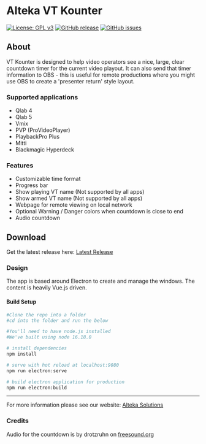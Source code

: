# Alteka VT Kounter
[![License: GPL v3](https://img.shields.io/badge/License-GPLv3-blue.svg)](https://www.gnu.org/licenses/gpl-3.0)
[![GitHub release](https://img.shields.io/github/release/Alteka/VTKounter.svg)](https://GitHub.com/Alteka/VTKounter/releases/)
[![GitHub issues](https://img.shields.io/github/issues/Alteka/VTKounter.svg)](https://GitHub.com/Alteka/VTKounter/issues/)

## About
VT Kounter is designed to help video operators see a nice, large, clear countdown timer for the current video playout. It can also send that timer information to OBS - this is useful for remote productions where you might use OBS to create a 'presenter return' style layout.

### Supported applications
- Qlab 4
- Qlab 5
- Vmix
- PVP (ProVideoPlayer)
- PlaybackPro Plus
- Mitti
- Blackmagic Hyperdeck

### Features
- Customizable time format
- Progress bar
- Show playing VT name (Not supported by all apps)
- Show armed VT name (Not supported by all apps)
- Webpage for remote viewing on local network
- Optional Warning / Danger colors when countdown is close to end
- Audio countdown

## Download
Get the latest release here: [Latest Release](https://github.com/Alteka/VTKounter/releases/latest)

### Design
The app is based around Electron to create and manage the windows. The content is heavily Vue.js driven.

#### Build Setup
``` bash
#Clone the repo into a folder
#cd into the folder and run the below

#You'll need to have node.js installed
#We've built using node 16.18.0

# install dependencies
npm install

# serve with hot reload at localhost:9080
npm run electron:serve

# build electron application for production
npm run electron:build
```

---


For more information please see our website: [Alteka Solutions](https://alteka.solutions/)

### Credits
Audio for the countdown is by drotzruhn on [freesound.org](https://freesound.org/people/drotzruhn/sounds/407640/)
